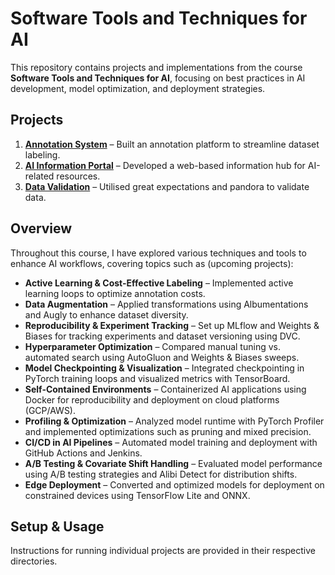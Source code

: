 # Software Tools and Techniques for AI  

This repository contains projects and implementations from the course **Software Tools and Techniques for AI**, focusing on best practices in AI development, model optimization, and deployment strategies.  

## Projects  
1. [**Annotation System**](https://github.com/Aryan-IIT/annotation_cs203) – Built an annotation platform to streamline dataset labeling.  
2. [**AI Information Portal**](https://github.com/Aryan-IIT/information_portal_cs203) – Developed a web-based information hub for AI-related resources.  
3. [**Data Validation**](datavalidation_cs203.ipynb) – Utilised great expectations and pandora to validate data.  

## Overview  
Throughout this course, I have explored various techniques and tools to enhance AI workflows, covering topics such as (upcoming projects):  

- **Active Learning & Cost-Effective Labeling** – Implemented active learning loops to optimize annotation costs.  
- **Data Augmentation** – Applied transformations using Albumentations and Augly to enhance dataset diversity.  
- **Reproducibility & Experiment Tracking** – Set up MLflow and Weights & Biases for tracking experiments and dataset versioning using DVC.  
- **Hyperparameter Optimization** – Compared manual tuning vs. automated search using AutoGluon and Weights & Biases sweeps.  
- **Model Checkpointing & Visualization** – Integrated checkpointing in PyTorch training loops and visualized metrics with TensorBoard.  
- **Self-Contained Environments** – Containerized AI applications using Docker for reproducibility and deployment on cloud platforms (GCP/AWS).  
- **Profiling & Optimization** – Analyzed model runtime with PyTorch Profiler and implemented optimizations such as pruning and mixed precision.  
- **CI/CD in AI Pipelines** – Automated model training and deployment with GitHub Actions and Jenkins.  
- **A/B Testing & Covariate Shift Handling** – Evaluated model performance using A/B testing strategies and Alibi Detect for distribution shifts.  
- **Edge Deployment** – Converted and optimized models for deployment on constrained devices using TensorFlow Lite and ONNX.  


## Setup & Usage  
Instructions for running individual projects are provided in their respective directories.  